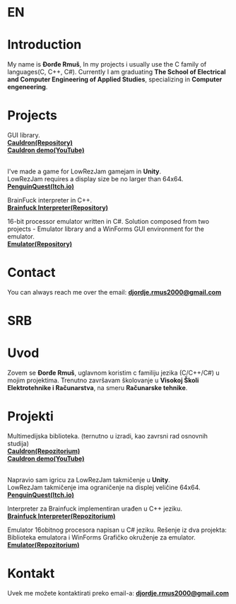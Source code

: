 # EN<br/>
# Introduction<br/>
My name is **Đorđe Rmuš**, In my projects i usually use the C family of languages(C, C++, C#). Currently I am graduating **The School of Electrical and Computer Engineering of Applied Studies**, specializing in **Computer engeneering**.
# Projects<br/>
GUI library.</br>
**[Cauldron(Repository)](https://github.com/djordjermus/Cauldron)**<br/>
**[Cauldron demo(YouTube)](https://www.youtube.com/playlist?list=PLVgq-T35xBASb_XwtzSRuessCG5BU2ZE2)**<br/><br/>

I've made a game for LowRezJam gamejam in **Unity**.<br/>
LowRezJam requires a display size be no larger than 64x64.<br/>
**[PenguinQuest(Itch.io)](https://djordjermus.itch.io/penguin-quest)**<br/>

BrainFuck interpreter in C++.<br/>
**[Brainfuck Interpreter(Repository)](https://github.com/djordjermus/BFInterpreter)**<br/>

16-bit processor emulator written in C#. Solution composed from two projects - Emulator library and a WinForms GUI environment for the emulator.<br/>
**[Emulator(Repository)](https://github.com/djordjermus/Emulator)**

# Contact<br/>
You can always reach me over the email: **djordje.rmus2000@gmail.com**

# SRB<br/>
# Uvod<br/>
Zovem se **Đorđe Rmuš**, uglavnom koristim c familiju jezika (C/C++/C#) u mojim projektima. Trenutno završavam školovanje u **Visokoj Školi Elektrotehnike i Računarstva**, na smeru **Računarske tehnike**.
# Projekti<br/>
Multimedijska biblioteka. (ternutno u izradi, kao zavrsni rad osnovnih studija)<br/>
**[Cauldron(Repozitorium)](https://github.com/djordjermus/Cauldron)**<br/>
**[Cauldron demo(YouTube)](https://www.youtube.com/playlist?list=PLVgq-T35xBASb_XwtzSRuessCG5BU2ZE2)**<br/><br/>

Napravio sam igricu za LowRezJam takmičenje u **Unity**.<br/>
LowRezJam takmičenje ima ograničenje na displej veličine 64x64.<br/>
**[PenguinQuest(Itch.io)](https://djordjermus.itch.io/penguin-quest)**<br/>

Interpreter za Brainfuck implementiran urađen u C++ jeziku.<br/>
**[Brainfuck Interpreter(Repozitorium)](https://github.com/djordjermus/BFInterpreter)**<br/>

Emulator 16obitnog procesora napisan u C# jeziku. Rešenje iz dva projekta: Biblioteka emulatora i WinForms Grafičko okruženje za emulator.<br/>
**[Emulator(Repozitorium)](https://github.com/djordjermus/Emulator)**

# Kontakt<br/>
Uvek me možete kontaktirati preko email-a: **djordje.rmus2000@gmail.com**
